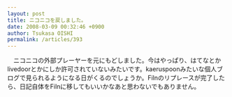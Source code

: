 ```yaml
---
layout: post
title: ニコニコを戻しました。
date: 2008-03-09 00:32:46 +0900
author: Tsukasa OISHI
permalink: /articles/393
---
```


　ニコニコの外部プレーヤーを元にもどしました。今はやっぱり、はてなとかlivedoorとかにしか許可されていないみたいです。kaeruspoonみたいな個人ブログで見られるようになる日がくるのでしょうか。Filnのリプレースが完了したら、日記自体をFilnに移してもいいかなあと思わないでもありません。

